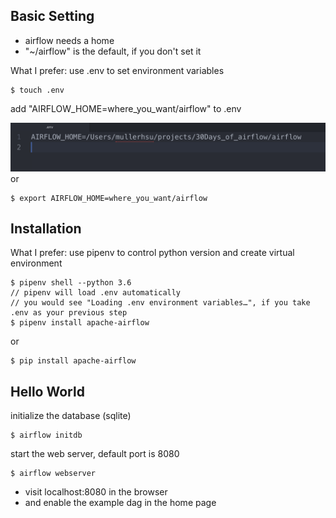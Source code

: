 Basic Setting
------------
- airflow needs a home
- "~/airflow" is the default, if you don't set it

What I prefer: use .env to set environment variables

    $ touch .env

add "AIRFLOW_HOME=where_you_want/airflow" to .env

![alt .env](imgs/env.png)
or

    $ export AIRFLOW_HOME=where_you_want/airflow



Installation
------------
What I prefer: use pipenv to control python version and create virtual environment

    $ pipenv shell --python 3.6
    // pipenv will load .env automatically
    // you would see "Loading .env environment variables…", if you take .env as your previous step
    $ pipenv install apache-airflow
or

    $ pip install apache-airflow


Hello World
------------
initialize the database (sqlite)

    $ airflow initdb

start the web server, default port is 8080

    $ airflow webserver

- visit localhost:8080 in the browser
- and enable the example dag in the home page
